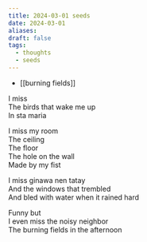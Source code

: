 ```yaml
---
title: 2024-03-01 seeds
date: 2024-03-01
aliases: 
draft: false
tags:
  - thoughts
  - seeds
---
```

- [[burning fields]]

I miss  
The birds that wake me up  
In sta maria

I miss my room  
The ceiling  
The floor  
The hole on the wall  
Made by my fist

I miss ginawa nen tatay  
And the windows that trembled  
And bled with water when it rained hard

Funny but  
I even miss the noisy neighbor  
The burning fields in the afternoon
